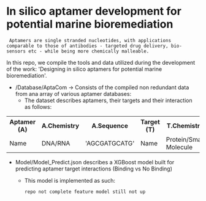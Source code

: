 # In silico aptamer development for potential marine bioremediation

``` Aptamers are single stranded nucleotides, with applications comparable to those of antibodies - targeted drug delivery, bio-sensors etc - while being more chemically malleable.```

In this repo, we compile the tools and data utilized during the development of the work: 'Designing in silico aptamers for potential marine bioremediation'. 

* /Database/AptaCom -> Consists of the compiled non redundant data from ana array of various aptamer databases:
  * The dataset describes aptamers, their targets and their interaction as follows: 
<table>
  <tr>
    <th>Aptamer (A)</th>
    <th>A.Chemistry</th>
    <th>A.Sequence</th>
    <th>Target (T)</th>
    <th>T.Chemistry</th>
    <th>T.Sequence</th>
    <th>T.External ID</th>
    <th>Affinity</th>
    <th>Reference</th>
    <th>DOI</th>
    <th>Origin</th>
  </tr>
  <tr>
    <td>Name</td>
    <td>DNA/RNA</td>
    <td>'AGCGATGCATG'</td>
    <td>Name</td>
    <td>Protein/Small Molecule</td>
    <td>'MAEVLTLAT'</td>
    <td>PDB/PubChem/ATCC</td>
    <td>0.9pM</td>
    <td>Li.et Al</td>
    <td>----</td>
    <td>UTexas/AptaDB...</td>
  </tr>
</table>

* Model/Model_Predict.json describes a XGBoost model built for predicting aptamer target interactions (Binding vs No Binding)
   * This model is implemented as such:

     ```repo not complete feature model still not up```
     

  
